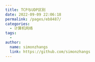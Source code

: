 ```yaml
---
title: TCP与UDP区别
date: 2022-09-09 22:06:18
permalink: /pages/eb8487/
categories:
  - 计算机网络
tags:
  - 
author: 
  name: simonzhangs
  link: https://github.com/simonzhangs
---
```

